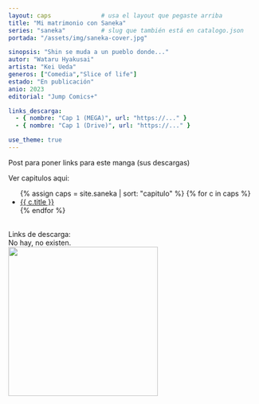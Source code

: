 ```yaml
---
layout: caps              # usa el layout que pegaste arriba
title: "Mi matrimonio con Saneka"
series: "saneka"          # slug que también está en catalogo.json
portada: "/assets/img/saneka-cover.jpg"

sinopsis: "Shin se muda a un pueblo donde..."
autor: "Wataru Hyakusai"
artista: "Kei Ueda"
generos: ["Comedia","Slice of life"]
estado: "En publicación"
anio: 2023
editorial: "Jump Comics+"

links_descarga:
  - { nombre: "Cap 1 (MEGA)", url: "https://..." }
  - { nombre: "Cap 1 (Drive)", url: "https://..." }

use_theme: true
---
```



Post para poner links para este manga (sus descargas)

Ver capitulos aqui:
<ul>
  {% assign caps = site.saneka | sort: "capitulo" %}
  {% for c in caps %}
    <li><a href="{{ site.baseurl }}{{ c.url }}">{{ c.title }}</a></li>
  {% endfor %}
  </ul>

<br>
Links de descarga:
<br>
No hay, no existen.
<br>
<img src="{{ site.baseurl }}/assets/img/nohaymeme.jpg" width="300">